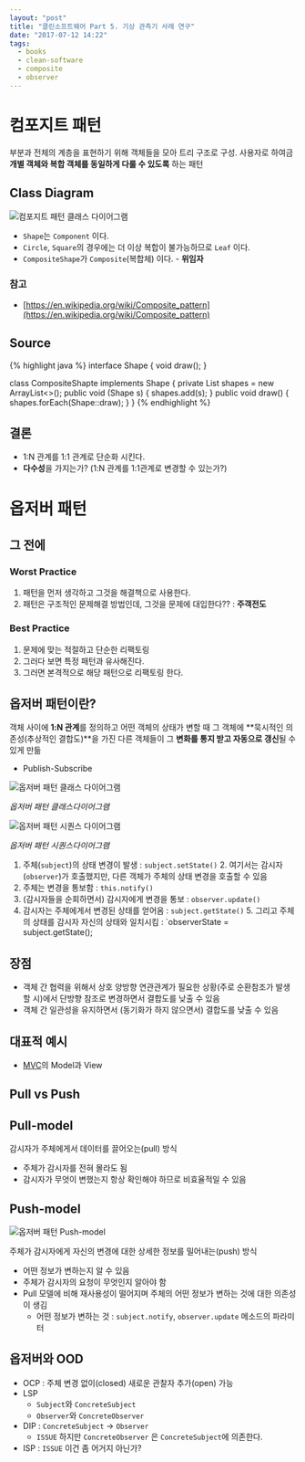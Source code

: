 ```yaml
---
layout: "post"
title: "클린소프트웨어 Part 5. 기상 관측기 사례 연구"
date: "2017-07-12 14:22"
tags:
  - books
  - clean-software
  - composite
  - observer
---
```


# 컴포지트 패턴

부분과 전체의 계층을 표현하기 위해 객체들을 모아 트리 구조로 구성. 사용자로 하여금 **개별 객체와 복합 객체를 동일하게 다룰 수 있도록** 하는 패턴

## Class Diagram

![컴포지트 패턴 클래스 다이어그램](https://dooray.com/plantuml/img/oymhIIrAIqnELGZEI2n8LQZcKW02xPIYn78DJQvQhkISnE9Y1UVCekISL8NCt8ASrDpKl99Yk6gOYk32qiGYl2gSytCByeipIr8X4bXKWcrEJ4dH00jeeha4JRzkKMPwHeckdOAIWPwUbXB442u0)

* `Shape`는 `Component` 이다.
* `Circle`, `Square`의 경우에는 더 이상 복합이 불가능하므로 `Leaf` 이다.
* `CompositeShape`가 `Composite`(복합체) 이다. - **위임자**

### 참고

* [https://en.wikipedia.org/wiki/Composite_pattern](https://en.wikipedia.org/wiki/Composite_pattern)

## Source

{% highlight java %}
interface Shape {
    void draw();
}

class CompositeShapte implements Shape {
    private List<Shape> shapes = new ArrayList<>();
    public void (Shape s) {
        shapes.add(s);
    }
    public void draw() {
        shapes.forEach(Shape::draw);
    }
}
{% endhighlight %}

## 결론

* 1:N 관계를 1:1 관계로 단순화 시킨다.
* **다수성**을 가지는가? (1:N 관계를 1:1관계로 변경할 수 있는가?)

# 옵저버 패턴

## 그 전에

### Worst Practice

1. 패턴을 먼저 생각하고 그것을 해결책으로 사용한다.
2. 패턴은 구조적인 문제해결 방법인데, 그것을 문제에 대입한다?? : **주객전도**

### Best Practice

1. 문제에 맞는 적절하고 단순한 리팩토링
2. 그러다 보면 특정 패턴과 유사해진다.
3. 그러면 본격적으로 해당 패턴으로 리팩토링 한다.

## 옵저버 패턴이란?

객체 사이에 **1:N 관계**를 정의하고 어떤 객체의 상태가 변할 때 그 객체에 **묵시적인 의존성(추상적인 결합도)**을 가진 다른 객체들이 그 **변화를 통지 받고 자동으로 갱신**될 수 있게 만듦

* Publish-Subscribe

![옵저버 패턴 클래스 다이어그램](https://dooray.com/plantuml/img/ROyn3i8m34Ntd2BAr0wz0MBX00mzWPEuK8GI5Bi8X7ftggPk8U3jVzdF_uCbJk1OkoiGwNQm5vpKI-bfW1dSkJfQmdJ7LC-cnpzcYDntpwfMeygWGmmk8QC0yS4OVFc0iceP66VZX5bK6KkR75KV65C73hNyNYZ3pSiEVDUH5Ek1n2W8SP5Ra0-cH3QoHKOt-nMXoggxHfkbcFb9eDu0)

*옵저버 패턴 클래스다이어그램*

![옵저버 패턴 시퀀스 다이어그램](https://dooray.com/plantuml/img/IomjoSyhpKrABU9ATCxFIovABKaDBatAIaqkKR3HLO2B-ISLfnQLfHOfM2aKfvO4boIMf6feSYKcbsIM0PcOwh18GOtbIad5fmsV8s1YLWfv-IMPQPLONG2p1aENhXrMxvGMf13s3951auu86j9y2N8Rq4yPgKN4kH2xMkpkn6ak3jVYC1kRX_15AKmE0000)

*옵저버 패턴 시퀀스다이어그램*

1. 주체(`subject`)의 상태 변경이 발생 : `subject.setState()`
    2. 여기서는 감시자(`observer`)가 호출했지만, 다른 객체가 주체의 상태 변경을 호출할 수 있음
2. 주체는 변경을 통보함 : `this.notify()`
3. (감시자들을 순회하면서) 감시자에게 변경을 통보 : `observer.update()`
4. 감시자는 주체에게서 변경된 상태를 얻어옴 : `subject.getState()`
    5. 그리고 주체의 상태를 감시자 자신의 상태와 일치시킴 : `observerState = subject.getState();

## 장점

* 객체 간 협력을 위해서 상호 양방향 연관관계가 필요한 상황(주로 순환참조가 발생할 시)에서 단방향 참조로 변경하면서 결합도를 낮출 수 있음
* 객체 간 일관성을 유지하면서 (동기화가 하지 않으면서) 결합도를 낮출 수 있음

## 대표적 예시

* [MVC](https://ko.wikipedia.org/wiki/모델-뷰-컨트롤러)의 Model과 View

## Pull vs Push

## Pull-model

감시자가 주체에게서 데이터를 끌어오는(pull) 방식

* 주체가 감시자를 전혀 몰라도 됨
* 감시자가 무엇이 변했는지 항상 확인해야 하므로 비효율적일 수 있음

## Push-model

![옵저버 패턴 Push-model](https://dooray.com/plantuml/img/RO-n3i8m34JtV4MKgHtw1mW65ZQ6Ve6Rkb24KXIx5GZnxpHDN4GWsvsSTtVG47kmhEqLY7GzDXUSrLFf-G4ps7DnR0ZzXBvSp1R_c6xWldkivg5tNAgNYj3zuAn7He7ZdT6rUHX5LJCmBiO9eoXY18dS1V8SWBu3Yreo4sQyjU4eRmBVEwNI-bawPRGXoK-hn0zCwM_aYeokjYj2vRitbJPffVbfeDu0)

주체가 감시자에게 자신의 변경에 대한 상세한 정보를 밀어내는(push) 방식

* 어떤 정보가 변하는지 알 수 있음
* 주체가 감시자의 요청이 무엇인지 알아야 함
* Pull 모델에 비해 재사용성이 떨어지며 주체의 어떤 정보가 변하는 것에 대한 의존성이 생김
    * 어떤 정보가 변하는 것 : `subject.notify`, `observer.update` 메소드의 파라미터

## 옵저버와 OOD

* OCP : 주체 변경 없이(closed) 새로운 관찰자 추가(open) 가능
* LSP
    * `Subject`와 `ConcreteSubject`
    * `Observer`와 `ConcreteObserver`
* DIP : `ConcreteSubject` -> `Observer`
    * `ISSUE` 하지만 `ConcreteObserver` 은 `ConcreteSubject`에 의존한다.
* ISP : `ISSUE` 이건 좀 어거지 아닌가?
